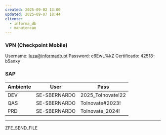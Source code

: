 ```yaml
---
created: 2025-09-02 13:00
updated: 2025-09-07 18:44
cliente:
  - informa_db
  - manutencao
---
```

### VPN (Checkpoint Mobile)

Username: luza@informadb.pt
Password: c6EwL%kZ
Certificado: 42518-b5anxy


### SAP

| Ambiente | User         | Pass              |
| -------- | ------------ | ----------------- |
| DEV      | SE-SBERNARDO | 2025_ToInovate!22 |
| QAS      | SE-SBERNARDO | ToInovate#2023!   |
| PRD      | SE-SBERNARDO | ToInovate_2024!   |

---

ZFE_SEND_FILE